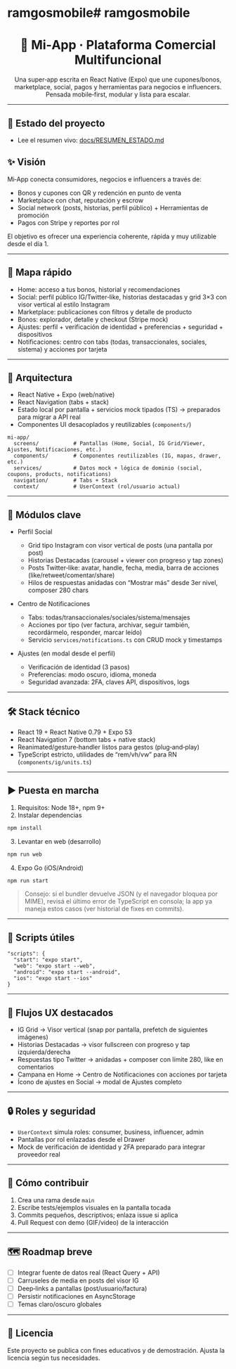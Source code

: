 # ramgosmobile# ramgosmobile
<div align="center">

# 🚀 Mi‑App · Plataforma Comercial Multifuncional

Una super‑app escrita en React Native (Expo) que une cupones/bonos, marketplace, social, pagos y herramientas para negocios e influencers. Pensada mobile‑first, modular y lista para escalar.

</div>

---
## 📌 Estado del proyecto

- Lee el resumen vivo: [docs/RESUMEN_ESTADO.md](docs/RESUMEN_ESTADO.md)

## ✨ Visión

Mi‑App conecta consumidores, negocios e influencers a través de:

- Bonos y cupones con QR y redención en punto de venta
- Marketplace con chat, reputación y escrow
- Social network (posts, historias, perfil público) + Herramientas de promoción
- Pagos con Stripe y reportes por rol

El objetivo es ofrecer una experiencia coherente, rápida y muy utilizable desde el día 1.

---

## 🧭 Mapa rápido

- Home: acceso a tus bonos, historial y recomendaciones
- Social: perfil público IG/Twitter‑like, historias destacadas y grid 3×3 con visor vertical al estilo Instagram
- Marketplace: publicaciones con filtros y detalle de producto
- Bonos: explorador, detalle y checkout (Stripe mock)
- Ajustes: perfil + verificación de identidad + preferencias + seguridad + dispositivos
- Notificaciones: centro con tabs (todas, transaccionales, sociales, sistema) y acciones por tarjeta

---

## 🧱 Arquitectura

- React Native + Expo (web/native)
- React Navigation (tabs + stack)
- Estado local por pantalla + servicios mock tipados (TS) → preparados para migrar a API real
- Componentes UI desacoplados y reutilizables (`components/`)

```text
mi-app/
  screens/           # Pantallas (Home, Social, IG Grid/Viewer, Ajustes, Notificaciones, etc.)
  components/        # Componentes reutilizables (IG, mapas, drawer, etc.)
  services/          # Datos mock + lógica de dominio (social, coupons, products, notifications)
  navigation/        # Tabs + Stack
  context/           # UserContext (rol/usuario actual)
```

---

## 🧩 Módulos clave

- Perfil Social
  - Grid tipo Instagram con visor vertical de posts (una pantalla por post)
  - Historias Destacadas (carousel + viewer con progreso y tap zones)
  - Posts Twitter‑like: avatar, handle, fecha, media, barra de acciones (like/retweet/comentar/share)
  - Hilos de respuestas anidadas con “Mostrar más” desde 3er nivel, composer 280 chars

- Centro de Notificaciones
  - Tabs: todas/transaccionales/sociales/sistema/mensajes
  - Acciones por tipo (ver factura, archivar, seguir también, recordármelo, responder, marcar leído)
  - Servicio `services/notifications.ts` con CRUD mock y timestamps

- Ajustes (en modal desde el perfil)
  - Verificación de identidad (3 pasos)
  - Preferencias: modo oscuro, idioma, moneda
  - Seguridad avanzada: 2FA, claves API, dispositivos, logs

---

## 🛠️ Stack técnico

- React 19 + React Native 0.79 + Expo 53
- React Navigation 7 (bottom tabs + native stack)
- Reanimated/gesture‑handler listos para gestos (plug‑and‑play)
- TypeScript estricto, utilidades de “rem/vh/vw” para RN (`components/ig/units.ts`)

---

## ▶️ Puesta en marcha

1. Requisitos: Node 18+, npm 9+
2. Instalar dependencias

```bash
npm install
```

3. Levantar en web (desarrollo)

```bash
npm run web
```

4. Expo Go (iOS/Android)

```bash
npm run start
```

> Consejo: si el bundler devuelve JSON (y el navegador bloquea por MIME), revisá el último error de TypeScript en consola; la app ya maneja estos casos (ver historial de fixes en commits).

---

## 🧪 Scripts útiles

```jsonc
"scripts": {
  "start": "expo start",
  "web": "expo start --web",
  "android": "expo start --android",
  "ios": "expo start --ios"
}
```

---

## 🧭 Flujos UX destacados

- IG Grid → Visor vertical (snap por pantalla, prefetch de siguientes imágenes)
- Historias Destacadas → visor fullscreen con progreso y tap izquierda/derecha
- Respuestas tipo Twitter → anidadas + composer con límite 280, like en comentarios
- Campana en Home → Centro de Notificaciones con acciones por tarjeta
- Ícono de ajustes en Social → modal de Ajustes completo

---

## 🔒 Roles y seguridad

- `UserContext` simula roles: consumer, business, influencer, admin
- Pantallas por rol enlazadas desde el Drawer
- Mock de verificación de identidad y 2FA preparado para integrar proveedor real

---

## 🧰 Cómo contribuir

1. Crea una rama desde `main`
2. Escribe tests/ejemplos visuales en la pantalla tocada
3. Commits pequeños, descriptivos; enlaza issue si aplica
4. Pull Request con demo (GIF/video) de la interacción

---

## 🗺️ Roadmap breve

- [ ] Integrar fuente de datos real (React Query + API)
- [ ] Carruseles de media en posts del visor IG
- [ ] Deep‑links a pantallas (post/usuario/factura)
- [ ] Persistir notificaciones en AsyncStorage
- [ ] Temas claro/oscuro globales

---

## 📄 Licencia

Este proyecto se publica con fines educativos y de demostración. Ajusta la licencia según tus necesidades.
